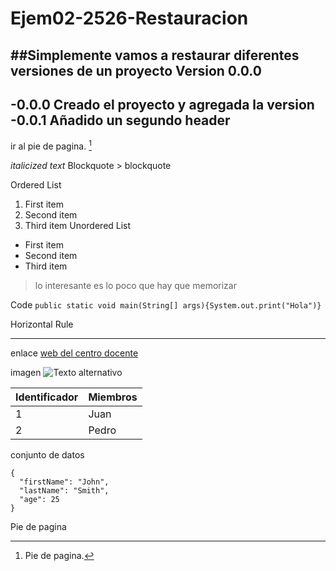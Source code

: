 # Ejem02-2526-Restauracion
##Simplemente vamos a restaurar diferentes versiones de un proyecto
**Version 0.0.0**
-----------------------------------------
-0.0.0 Creado el proyecto y agregada la version
-0.0.1 Añadido un segundo header
--------------------------------------

ir al pie de pagina. [^1]

*italicized text*
Blockquote	> blockquote


Ordered List
1. First item
2. Second item
3. Third item
Unordered List	
- First item
- Second item
- Third item

>lo interesante es lo poco que hay que memorizar

  
Code	`public static void main(String[] args){System.out.print("Hola")}`


Horizontal Rule	

---

enlace
[web del centro docente](https://gregoriofer.com/)



imagen
![Texto alternativo](https://gregoriofer.com/logo.jpg)

| Identificador | Miembros |
| ----------- | ----------- |
| 1 | Juan |
| 2 | Pedro |
conjunto de datos

```
{
  "firstName": "John",
  "lastName": "Smith",
  "age": 25
}
```


Pie de pagina













[^1]: Pie de pagina.

